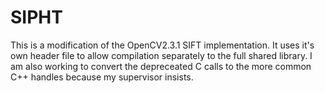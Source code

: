 # SIPHT
This is a modification of the OpenCV2.3.1 SIFT implementation.
It uses it's own header file to allow compilation separately to the full
shared library. I am also working to convert the depreceated C calls to the 
more common C++ handles because my supervisor insists.
